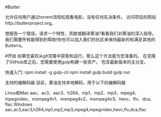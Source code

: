 #Butter

允许任何用户通过torrent流轻松观看电影，没有任何先决条件。
访问项目的网站http://butterproject.org。


想报告一个错误，请求一个特性，贡献或翻译黄油?看看我们对黄油的深入指导。我们需要所有能得到的帮助!你也可以加入我们的社区来保持最新的和满足其他的Butterrs。

#开始
如果您喜欢从git克隆中获取和运行，那么这个方法是为您准备的。
在克隆了GitHub库之后，您需要使用gulp构建一些资产。
包含最新版本的主分支。

快速入门:
npm install -g gulp-cli
npm install
gulp build
gulp run

支持的编解码器
目前，黄油支持本地解码，用于以下的编解码器

Linux和Mac
aac、ac3、aac3、h264、mp1、mp2、mp3、mpeg4、mpegvideo、msmpeg4v1、msmpeg4v2、msmpeg4v3、hevc、flv、dca、flac
Windows
aac,ac3,eac3,h264,mp1,mp2,mp3,mpeg4,mpegvideo,hevc,flv,dca,flac
